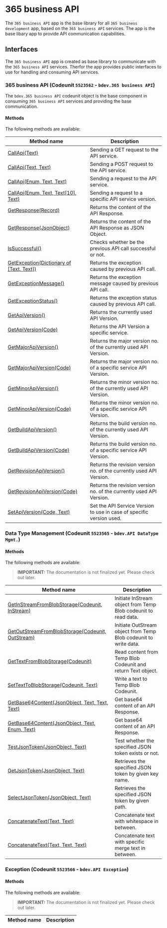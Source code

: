 # 365 business API
The `365 business API` app is the base library for all `365 business development` app, based on the `365 business API` services. The app is the base libary app to provide API communication capabilities. 

## Interfaces
The `365 business API` app is created as base library to communicate with the `365 business API` services. Therfor the app provides public interfaces to use for handling and consuming API services.

### 365 business API (Codeunit `5523562` - `bdev.365 business API`)
The `bdev.365 business API` codeunit object is the base component in consuming `365 business API` services and providing the base communication.

#### Methods
The following methods are available:

| Method name | Description | 
| --- | ---| 
| [CallApi(Text)](./365businessapi/CallApi1.md) | Sending a GET request to the API service. |
| [CallApi(Text, Text)](./365businessapi/CallApi2.md) | Sending a POST request to the API service. |
| [CallApi(Enum, Text, Text)](./365businessapi/CallApi3.md) | Sending a request to the API service. |
| [CallApi(Enum, Text, Text[10], Text)](./365businessapi/CallApi4.md) | Sending a request to a specific API service version. |
| [GetResponse(Record)](./365businessapi/GetResponse1.md) | Returns the content of the API Response. |
| [GetResponse(JsonObject)](./365businessapi/GetResponse2.md) | Returns the content of the API Response as JSON Object. |
| [IsSuccessful()](./365businessapi/IsSuccessful.md) | Checks whether be the previous API call successful or not. | 
| [GetException(Dictionary of [Text, Text])](./365businessapi/GetException.md) | Returns the exception caused by previous API call. |
| [GetExceptionMessage()](./365businessapi/GetExceptionMessage.md) | Returns the exception message caused by previous API call. |
| [GetExceptionStatus()](./365businessapi/GetExceptionStatus.md) | Returns the exception status caused by previous API call. | 
| [GetApiVersion()](./365businessapi/GetApiVersion1.md) | Returns the currently used API Version. | 
| [GetApiVersion(Code)](./365businessapi/GetApiVersion2.md) | Returns the API Version a specific service. | 
| [GetMajorApiVersion()](./365businessapi/GetMajorApiVersion1.md) | Returns the major version no. of the currently used API Version. | 
| [GetMajorApiVersion(Code)](./365businessapi/GetMajorApiVersion2.md) | Returns the major version no. of a specific service API Version. | 
| [GetMinorApiVersion()](./365businessapi/GetMinorApiVersion1.md) | Returns the minor version no. of the currently used API Version. | 
| [GetMinorApiVersion(Code)](./365businessapi/GetMinorApiVersion2.md) | Returns the minor version no. of a specific service API Version. | 
| [GetBuildApiVersion()](./365businessapi/GetBuildApiVersion1.md) | Returns the build version no. of the currently used API Version. | 
| [GetBuildApiVersion(Code)](./365businessapi/GetBuildApiVersion2.md) | Returns the build version no. of a specific service API Version. | 
| [GetRevisionApiVersion()](./365businessapi/GetRevisionApiVersion1.md) | Returns the revision version no. of the currently used API Version. | 
| [GetRevisionApiVersion(Code)](./365businessapi/GetRevisionApiVersion2.md) | Returns the revision version no. of the currently used API Version. | 
| [SetApiVersion(Code, Text)](./365businessapi/SetApiVersion.md) | Set the API Service Version to use in case of specific version used. |

### Data Type Management (Codeunit `5523565` - `bdev.API DataType Mgmt.`)

#### Methods
The following methods are available:

>**IMPORTANT:** The documentation is not finalized yet. Please check out later.

| Method name | Description | 
| --- | ---| 
| [GetInStreamFromBlobStorage(Codeunit, InStream)](./datatypemgmt/GetInStreamFromBlobStorage.md) | Initiate InStream object from Temp Blob codeunit to read data. |
| [GetOutStreamFromBlobStorage(Codeunit, OutStream)](./datatypemgmt/GetOutStreamFromBlobStorage.md) | Initiate OutStream object from Temp Blob codeunit to write data. |
| [GetTextFromBlobStorage(Codeunit)](./datatypemgmt/GetTextFromBlobStorage.md) | Read content from Temp Blob Codeunit and return Text object. |
| [SetTextToBlobStorage(Codeunit, Text)](./datatypemgmt/SetTextToBlobStorage.md) | Write a text to Temp Blob Codeunit. |
| [GetBase64Content(JsonObject, Text, Text, Text)](./datatypemgmt/GetBase64Content1.md) | Get base64 content of an API Response. |  
| [GetBase64Content(JsonObject, Text, Enum, Text)](./datatypemgmt/GetBase64Content2.md) | Get base64 content of an API Response. | 
| [TestJsonToken(JsonObject, Text)](./datatypemgmt/TestJsonToken.md) | Test whether the specified JSON token exists or not. | 
| [GetJsonToken(JsonObject, Text)](./datatypemgmt/GetJsonToken.md) | Retrieves the specified JSON token by given key name. |
| [SelectJsonToken(JsonObject, Text)](./datatypemgmt/SelectJsonToken.md) | Retrieves the specified JSON token by given path. |
| [ConcatenateText(Text, Text)](./datatypemgmt/ConcatenateText1.md) | Concatenate text with whitespace in between. |
| [ConcatenateText(Text, Text, Text)](./datatypemgmt/ConcatenateText2.md) | Concatenate text with specific merge text in between. |

### Exception (Codeunit `5523566` - `bdev.API Exception`)

#### Methods
The following methods are available:

>**IMPORTANT:** The documentation is not finalized yet. Please check out later.

| Method name | Description | 
| --- | ---| 
